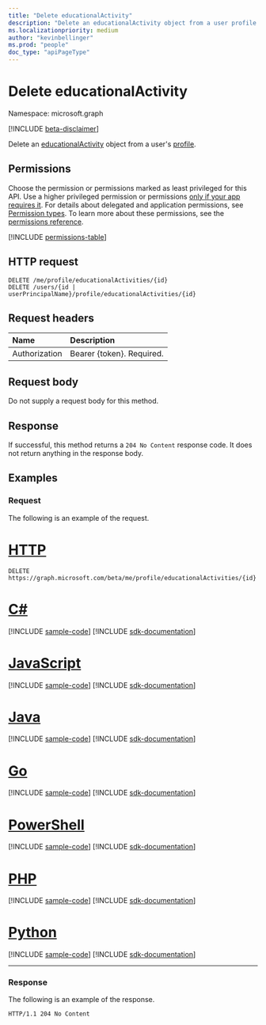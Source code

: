 ```yaml
---
title: "Delete educationalActivity"
description: "Delete an educationalActivity object from a user profile."
ms.localizationpriority: medium
author: "kevinbellinger"
ms.prod: "people"
doc_type: "apiPageType"
---
```


# Delete educationalActivity

Namespace: microsoft.graph

[!INCLUDE [beta-disclaimer](../../includes/beta-disclaimer.md)]

Delete an [educationalActivity](../resources/educationalactivity.md) object from a user's [profile](../resources/profile.md).

## Permissions

Choose the permission or permissions marked as least privileged for this API. Use a higher privileged permission or permissions [only if your app requires it](/graph/permissions-overview#best-practices-for-using-microsoft-graph-permissions). For details about delegated and application permissions, see [Permission types](/graph/permissions-overview#permission-types). To learn more about these permissions, see the [permissions reference](/graph/permissions-reference).

<!-- { "blockType": "permissions", "name": "educationalactivity_delete" } -->
[!INCLUDE [permissions-table](../includes/permissions/educationalactivity-delete-permissions.md)]

## HTTP request

<!-- { "blockType": "ignored" } -->

```http
DELETE /me/profile/educationalActivities/{id} 
DELETE /users/{id | userPrincipalName}/profile/educationalActivities/{id}
```

## Request headers

| Name           |Description                  |
|:---------------|:----------------------------|
| Authorization  | Bearer {token}. Required.   |

## Request body

Do not supply a request body for this method.

## Response

If successful, this method returns a `204 No Content` response code. It does not return anything in the response body.

## Examples

### Request

The following is an example of the request.

# [HTTP](#tab/http)
<!-- {
  "blockType": "request",
  "name": "delete_educationalactivity"
}-->

```http
DELETE https://graph.microsoft.com/beta/me/profile/educationalActivities/{id}
```

# [C#](#tab/csharp)
[!INCLUDE [sample-code](../includes/snippets/csharp/delete-educationalactivity-csharp-snippets.md)]
[!INCLUDE [sdk-documentation](../includes/snippets/snippets-sdk-documentation-link.md)]

# [JavaScript](#tab/javascript)
[!INCLUDE [sample-code](../includes/snippets/javascript/delete-educationalactivity-javascript-snippets.md)]
[!INCLUDE [sdk-documentation](../includes/snippets/snippets-sdk-documentation-link.md)]

# [Java](#tab/java)
[!INCLUDE [sample-code](../includes/snippets/java/delete-educationalactivity-java-snippets.md)]
[!INCLUDE [sdk-documentation](../includes/snippets/snippets-sdk-documentation-link.md)]

# [Go](#tab/go)
[!INCLUDE [sample-code](../includes/snippets/go/delete-educationalactivity-go-snippets.md)]
[!INCLUDE [sdk-documentation](../includes/snippets/snippets-sdk-documentation-link.md)]

# [PowerShell](#tab/powershell)
[!INCLUDE [sample-code](../includes/snippets/powershell/delete-educationalactivity-powershell-snippets.md)]
[!INCLUDE [sdk-documentation](../includes/snippets/snippets-sdk-documentation-link.md)]

# [PHP](#tab/php)
[!INCLUDE [sample-code](../includes/snippets/php/delete-educationalactivity-php-snippets.md)]
[!INCLUDE [sdk-documentation](../includes/snippets/snippets-sdk-documentation-link.md)]

# [Python](#tab/python)
[!INCLUDE [sample-code](../includes/snippets/python/delete-educationalactivity-python-snippets.md)]
[!INCLUDE [sdk-documentation](../includes/snippets/snippets-sdk-documentation-link.md)]

---

### Response

The following is an example of the response.

<!-- {
  "blockType": "response",
  "truncated": true
} -->

```http
HTTP/1.1 204 No Content
```

<!-- uuid: 16cd6b66-4b1a-43a1-adaf-3a886856ed98
2019-02-04 14:57:30 UTC -->
<!-- {
  "type": "#page.annotation",
  "description": "Delete educationalActivity",
  "keywords": "",
  "section": "documentation",
  "tocPath": ""
}-->


